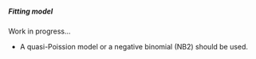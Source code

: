 ##### Fitting model

Work in progress...

- A quasi-Poission model or a negative binomial (NB2) should be used.
